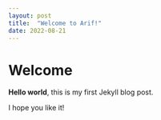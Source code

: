 ```yaml
---
layout: post
title:  "Welcome to Arif!"
date: 2022-08-21
---
```


# Welcome

**Hello world**, this is my first Jekyll blog post.

I hope you like it!
